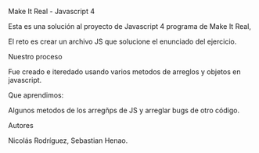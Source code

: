 Make It Real - Javascript 4

Esta es una solución al proyecto de Javascript 4 programa de Make It Real,

El reto es crear un archivo JS que solucione el enunciado del ejercicio.

Nuestro proceso

Fue creado e iteredado usando varios metodos de arreglos y objetos en javascript.

Que aprendimos:

Algunos metodos de los arregñps de JS y arreglar bugs de otro código.

Autores

Nicolás Rodríguez, Sebastian Henao.